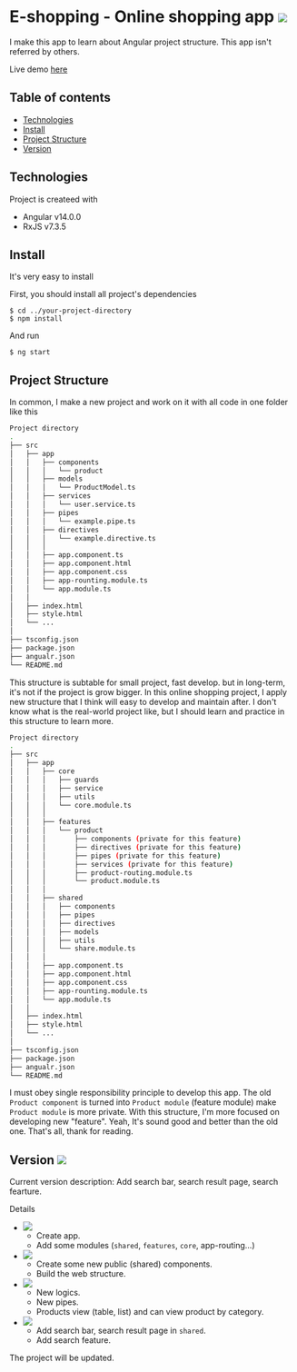 # E-shopping - Online shopping app ![](https://img.shields.io/static/v1?label=Build&message=v1.0&color=green)

I make this app to learn about Angular project structure. This app isn't referred by others.

Live demo [here](https://angular-ivy-r3scwy.stackblitz.io)

## Table of contents
* [Technologies](#technologies)
* [Install](#install)
* [Project Structure](#project-structure)
* [Version](#version-)

## Technologies
Project is createed with
* Angular v14.0.0
* RxJS v7.3.5

## Install
It's very easy to install

First, you should install all project's dependencies
```
$ cd ../your-project-directory
$ npm install
```

And run
```
$ ng start
```

## Project Structure

In common, I make a new project and work on it with all code in one folder like this

```bash
Project directory
.
├── src
│   ├── app
│   │   ├── components
│   │   │   └── product
│   │   ├── models
│   │   │   └── ProductModel.ts
│   │   ├── services
│   │   │   └── user.service.ts
│   │   ├── pipes
│   │   │   └── example.pipe.ts
│   │   ├── directives
│   │   │   └── example.directive.ts
│   │   │
│   │   ├── app.component.ts
│   │   ├── app.component.html
│   │   ├── app.component.css
│   │   ├── app-rounting.module.ts
│   │   └── app.module.ts
│   │
│   ├── index.html
│   ├── style.html
│   └── ...
│
├── tsconfig.json
├── package.json
├── angualr.json
└── README.md
```

This structure is subtable for small project, fast develop. but in long-term, it's not if the project is grow bigger. In this online shopping project, I apply new structure that I think will easy to develop and maintain after. I don't know what is the real-world project like, but I should learn and practice in this structure to learn more.

```bash
Project directory
.
├── src
│   ├── app
│   │   ├── core
│   │   │   ├── guards
│   │   │   ├── service
│   │   │   ├── utils
│   │   │   └── core.module.ts
│   │   │
│   │   ├── features
│   │   │   └── product
│   │   │       ├── components (private for this feature)
│   │   │       ├── directives (private for this feature)
│   │   │       ├── pipes (private for this feature)
│   │   │       ├── services (private for this feature)
│   │   │       ├── product-routing.module.ts
│   │   │       └── product.module.ts
│   │   │
│   │   ├── shared
│   │   │   ├── components
│   │   │   ├── pipes
│   │   │   ├── directives
│   │   │   ├── models
│   │   │   ├── utils
│   │   │   └── share.module.ts
│   │   │
│   │   ├── app.component.ts
│   │   ├── app.component.html
│   │   ├── app.component.css
│   │   ├── app-rounting.module.ts
│   │   └── app.module.ts
│   │
│   ├── index.html
│   ├── style.html
│   └── ...
│
├── tsconfig.json
├── package.json
├── angualr.json
└── README.md
```

I must obey single responsibility principle to develop this app. The old `Product component` is turned into `Product module` (feature module) make `Product module` is more private. With this structure, I'm more focused on developing new "feature". Yeah, It's sound good and better than the old one. That's all, thank for reading.

## Version ![](https://img.shields.io/static/v1?label=Current%20Version&message=v1.0&color=green)

Current version description: Add search bar, search result page, search fearture.

Details
* ![](https://img.shields.io/static/v1?label=Version&message=0&color=green)
  * Create app.
  * Add some modules (`shared`, `features`, `core`, app-routing...)
* ![](https://img.shields.io/static/v1?label=Version&message=0.1&color=green)
  * Create some new public (shared) components.
  * Build the web structure.
* ![](https://img.shields.io/static/v1?label=Version&message=0.5&color=green)
  * New logics.
  * New pipes.
  * Products view (table, list) and can view product by category.
* ![](https://img.shields.io/static/v1?label=Version&message=1.0&color=green)
  * Add search bar, search result page in `shared`.
  * Add search feature.

The project will be updated.
